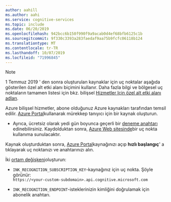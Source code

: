 ```yaml
---
author: aahill
ms.author: aahi
ms.service: cognitive-services
ms.topic: include
ms.date: 06/20/2019
ms.openlocfilehash: 942bcc6b150f990f9a9acab0d4ef68bfb6125c1b
ms.sourcegitcommit: 9f330c3393a283faedaf9aa75b9fcfc06118b124
ms.translationtype: MT
ms.contentlocale: tr-TR
ms.lasthandoff: 10/07/2019
ms.locfileid: "71996845"
---
```

>[!NOTE]
> 1 Temmuz 2019 ' den sonra oluşturulan kaynaklar için uç noktalar aşağıda gösterilen özel alt etki alanı biçimini kullanır. Daha fazla bilgi ve bölgesel uç noktaların tamamen listesi için bkz. bilişsel [Hizmetler Için özel alt etki alanı adları](https://docs.microsoft.com/azure/cognitive-services/cognitive-services-custom-subdomains). 

Azure bilişsel hizmetler, abone olduğunuz Azure kaynakları tarafından temsil edilir. [Azure Portal](../../cognitive-services-apis-create-account.md)kullanarak mürekkep tanıyıcı için bir kaynak oluşturun. 

* Ayrıca, ücretsiz olarak yedi gün boyunca geçerli bir [deneme anahtarı](https://azure.microsoft.com/try/cognitive-services/#decision) edinebilirsiniz. Kaydolduktan sonra, [Azure Web sitesinde](https://azure.microsoft.com/try/cognitive-services/my-apis/)bir uç nokta kullanıma sunulacaktır.

Kaynak oluşturduktan sonra, [Azure Portal](https://ms.portal.azure.com#blade/HubsExtension/BrowseResourceGroupBlade)kaynağınızı açıp **hızlı başlangıç**' a tıklayarak uç noktanızı ve anahtarınızı alın.

İki [ortam değişkeni](../../cognitive-services-apis-create-account.md#get-the-keys-for-your-resource)oluşturun:

* `INK_RECOGNITION_SUBSCRIPTION_KEY`-kaynağınız için uç nokta. Şöyle görünür: <br> `https://<your-custom-subdomain>.api.cognitive.microsoft.com` 

* `INK_RECOGNITION_ENDPOINT`-isteklerinizin kimliğini doğrulamak için abonelik anahtarı.   
